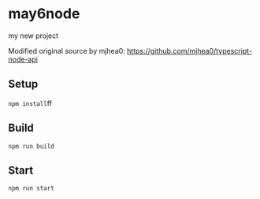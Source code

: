 # may6node

my new project

Modified original source by mjhea0: https://github.com/mjhea0/typescript-node-api

## Setup


















`npm install`ff












## Build







`npm run build`





## Start

`npm run start`


